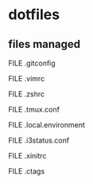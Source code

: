 # dotfiles

## files managed

FILE .gitconfig

FILE .vimrc

FILE .zshrc

FILE .tmux.conf

FILE .local.environment

FILE .i3status.conf

FILE .xinitrc

FILE .ctags
